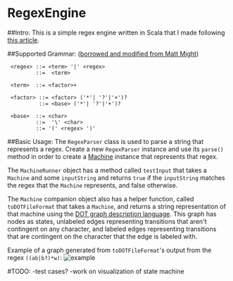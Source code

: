 # RegexEngine

##Intro: 
This is a simple regex engine written in Scala that I made following [this article](http://perl.plover.com/Regex/article.html). 

##Supported Grammar: 
([borrowed and modified from Matt Might](http://matt.might.net/articles/parsing-regex-with-recursive-descent/))


     <regex> ::= <term> '|' <regex>
             ::=  <term>
     
     <term>  ::= <factor>+
     
     <factor> ::= <factor> ('*'| '?'|'+')?
              ::= <base> ('*'| '?'|'+')?
     
     <base>  ::= <char>
             ::=  '\' <char>
             ::= '(' <regex> ')'

##Basic Usage: 
The `RegexParser` class is used to parse a string that represents a regex. Create a new `RegexParser` instance and use its `parse()`
method in order to create a [Machine](https://en.wikipedia.org/wiki/Nondeterministic_finite_automaton) instance that represents that
regex. 

The `MachineRunner` object has a method called `testInput` that takes a `Machine` and some `inputString` and returns `true` if the
`inputString` matches the regex that the `Machine` represents, and false otherwise. 

The `Machine` companion object also has a helper function, called `toDOTFileFormat` that takes a `Machine`, and returns a string representation 
of that machine using the [DOT graph description language](https://en.wikipedia.org/wiki/DOT_%28graph_description_language%29).
This graph has nodes as states, unlabeled edges representing transitions that aren't contingent on any character, and labeled edges 
representing transitions that are contingent on the character that the edge is labeled with. 
  
Example of a graph generated from `toDOTFileFormat`'s output from the regex `((ab|b?)*w)`: ![example](https://dl-web.dropbox.com/get/Screenshots/Screenshot%202015-04-16%2015.48.35.png?_subject_uid=559349&w=AAC8Ov5dy3RXW7SLxHDjFef043Dq1DqYNcVtWmPKmbyCTg)

#TODO:
-test cases?
-work on visualization of state machine 
